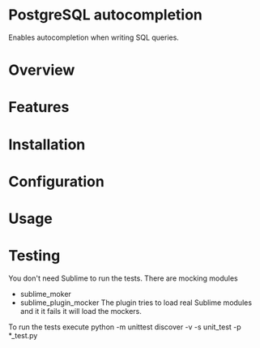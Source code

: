 # PostgreSQL autocompletion
Enables autocompletion when writing SQL queries.

# Overview

# Features

# Installation

# Configuration

# Usage

# Testing
You don't need Sublime to run the tests. There are mocking modules
* sublime_moker
* sublime_plugin_mocker
The plugin tries to load real Sublime modules and it it fails it will load the
mockers.

To run the tests execute
    python -m unittest discover -v -s unit_test -p *_test.py

